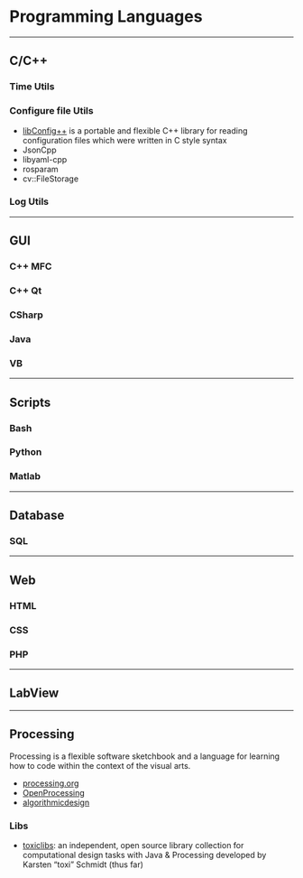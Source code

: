 # Programming Languages

-----

## C/C++

### Time Utils

### Configure file Utils

* [libConfig++](http://config-plus.sourceforge.net/) is a portable and flexible C++ library for reading configuration files which were written in C style syntax
* JsonCpp
* libyaml-cpp
* rosparam
* cv::FileStorage

### Log Utils

---

## GUI

### C++ MFC

### C++ Qt

### CSharp

### Java

### VB

---

## Scripts

### Bash

### Python

### Matlab

---

## Database

### SQL

---

## Web

### HTML

### CSS

### PHP

---

## LabView

---

## Processing

Processing is a flexible software sketchbook and a language for learning how to code within the context of the visual arts.

* [processing.org](https://processing.org/)
* [OpenProcessing](https://www.openprocessing.org/)
* [algorithmicdesign](http://algorithmicdesign.net/)

### Libs

* [toxiclibs](http://toxiclibs.org/): an independent, open source library collection for computational design tasks with Java & Processing developed by Karsten “toxi” Schmidt (thus far)
